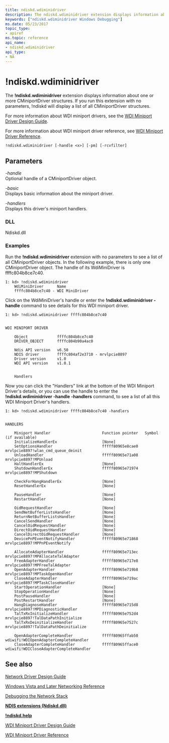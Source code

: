 ```yaml
---
title: ndiskd.wdiminidriver
description: The ndiskd.wdiminidriver extension displays information about one or more CMiniportDriver structures. 
keywords: ["ndiskd.wdiminidriver Windows Debugging"]
ms.date: 05/23/2017
topic_type:
- apiref
ms.topic: reference
api_name:
- ndiskd.wdiminidriver
api_type:
- NA
---
```


# !ndiskd.wdiminidriver

The **!ndiskd.wdiminidriver** extension displays information about one or more CMiniportDriver structures. If you run this extension with no parameters, !ndiskd will display a list of all CMiniportDriver structures.

For more information about WDI miniport drivers, see the [WDI Miniport Driver Design Guide](../network/wdi-miniport-driver-design-guide.md).

For more information about WDI miniport driver reference, see [WDI Miniport Driver Reference](/windows-hardware/drivers/ddi/_netvista/).

```console
!ndiskd.wdiminidriver [-handle <x>] [-pm] [-rcvfilter] 
```

## Parameters

<span id="_______-handle______"></span><span id="_______-HANDLE______"></span> *-handle*   
Optional handle of a CMiniportDriver object.

<span id="_______-basic______"></span><span id="_______-BASIC______"></span> *-basic*   
Displays basic information about the miniport driver.

<span id="_______-handlers______"></span><span id="_______-HANDLERS______"></span> *-handlers*   
Displays this driver's miniport handlers.

### DLL

Ndiskd.dll

### Examples

Run the **!ndiskd.wdiminidriver** extension with no parameters to see a list of all CMiniportDriver objects. In the following example, there is only one CMiniportDriver object. The handle of its WdiMiniDriver is ffffc804b8ce7c40.

```console
1: kd> !ndiskd.wdiminidriver
    WdiMiniDriver      Name                                                     
    ffffc804b8ce7c40 - WDI MiniDriver
```

Click on the WdiMiniDriver's handle or enter the **!ndiskd.wdiminidriver -handle** command to see details for this WDI miniport driver.

```console
1: kd> !ndiskd.wdiminidriver ffffc804b8ce7c40


WDI MINIPORT DRIVER

    Object             ffffc804b8ce7c40
    DRIVER_OBJECT      ffffc804b90a4ac0

    Ndis API version   v6.50
    NDIS driver        ffffc804af2e3710 - mrvlpcie8897
    Driver version     v1.0
    WDI API version    v1.0.1


    Handlers
```

Now you can click the "Handlers" link at the bottom of the WDI Miniport Driver's details, or you can use the handle to enter the **!ndiskd.wdiminidriver -handle -handlers** command, to see a list of all this WDI Miniport Driver's handlers.

```console
1: kd> !ndiskd.wdiminidriver ffffc804b8ce7c40 -handlers


HANDLERS

    Miniport Handler                       Function pointer   Symbol (if available)
    InitializeHandlerEx                    [None]
    SetOptionsHandler                      fffff80965e8cae0   mrvlpcie8897!wlan_cmd_queue_deinit
    UnloadHandler                          fffff80965e71a08   mrvlpcie8897!MPUnload
    HaltHandlerEx                          [None]
    ShutdownHandlerEx                      fffff80965e71974   mrvlpcie8897!MPShutdown

    CheckForHangHandlerEx                  [None]
    ResetHandlerEx                         [None]

    PauseHandler                           [None]
    RestartHandler                         [None]

    OidRequestHandler                      [None]
    SendNetBufferListsHandler              [None]
    ReturnNetBufferListsHandler            [None]
    CancelSendHandler                      [None]
    CancelOidRequestHandler                [None]
    DirectOidRequestHandler                [None]
    CancelDirectOidRequestHandler          [None]
    DevicePnPEventNotifyHandler            fffff80965e71868   mrvlpcie8897!MPPnPEventNotify

    AllocateAdapterHandler                 fffff80965e713ec   mrvlpcie8897!MPAllocateTalAdapter
    FreeAdapterHandler                     fffff80965e717e8   mrvlpcie8897!MPFreeTalAdapter
    OpenAdapterHandler                     fffff80965e719b8   mrvlpcie8897!MPTaskOpenHandler
    CloseAdapterHandler                    fffff80965e719ac   mrvlpcie8897!MPTaskCloseHandler
    StartOperationHandler                  [None]
    StopOperationHandler                   [None]
    PostPauseHandler                       [None]
    PostRestartHandler                     [None]
    HangDiagnoseHandler                    fffff80965e715d8   mrvlpcie8897!MPDiagnosticHandler
    TalTxRxInitializeHandler               fffff80965e752d4   mrvlpcie8897!TalDataPathInitialize
    TalTxRxDeinitializeHandler             fffff80965e7527c   mrvlpcie8897!TalDataPathDeinitialize

    OpenAdapterCompleteHandler             fffff80965ffab50   wdiwifi!WDIOpenAdapterCompleteHandler
    CloseAdapterCompleteHandler            fffff80965fface0   wdiwifi!WDICloseAdapterCompleteHandler
```

## See also

[Network Driver Design Guide](../network/index.md)

[Windows Vista and Later Networking Reference](/windows-hardware/drivers/ddi/_netvista/)

[Debugging the Network Stack](/shows/defrag-tools/175-debugging-network-stack)

[**NDIS extensions (Ndiskd.dll)**](ndis-extensions--ndiskd-dll-.md)

[**!ndiskd.help**](-ndiskd-help.md)

[WDI Miniport Driver Design Guide](../network/wdi-miniport-driver-design-guide.md)

[WDI Miniport Driver Reference](/windows-hardware/drivers/ddi/_netvista/)
